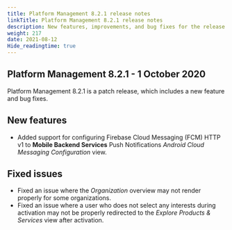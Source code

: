 ```yaml
---
title: Platform Management 8.2.1 release notes
linkTitle: Platform Management 8.2.1 release notes
description: New features, improvements, and bug fixes for the release.
weight: 217
date: 2021-08-12
Hide_readingtime: true
---
```


## Platform Management 8.2.1 - 1 October 2020

Platform Management 8.2.1 is a patch release, which includes a new feature and bug fixes.

## New features

* Added support for configuring Firebase Cloud Messaging (FCM) HTTP v1 to **Mobile Backend Services** Push Notifications _Android_ _Cloud Messaging Configuration_ view.

## Fixed issues

* Fixed an issue where the _Organization_ overview may not render properly for some organizations.
* Fixed an issue where a user who does not select any interests during activation may not be properly redirected to the _Explore Products & Services_ view after activation.
